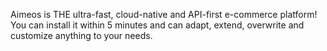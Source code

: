Aimeos is THE ultra-fast, cloud-native and API-first e-commerce platform! You can install it within 5 minutes and can adapt, extend, overwrite and customize anything to your needs.

